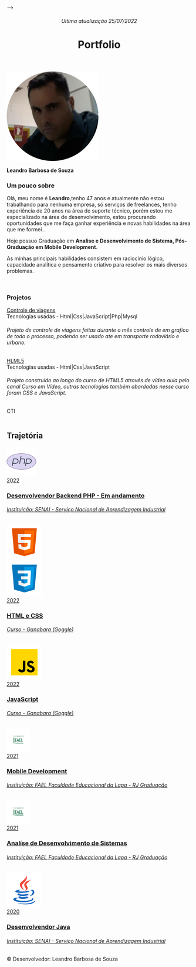 <!DOCTYPE html>
<html lang="pt-BR">

<head>
  <meta charset="UTF-8">
  <meta http-equiv="X-UA-Compatible" content="IE=edge">
  <meta name="viewport" content="width=device-width, initial-scale=1.0">
  <script src="https://code.jquery.com/jquery-3.4.1.slim.min.js"
    integrity="sha384-J6qa4849blE2+poT4WnyKhv5vZF5SrPo0iEjwBvKU7imGFAV0wwj1yYfoRSJoZ+n"
    crossorigin="anonymous"></script>
  <script src="https://cdn.jsdelivr.net/npm/popper.js@1.16.0/dist/umd/popper.min.js"
    integrity="sha384-Q6E9RHvbIyZFJoft+2mJbHaEWldlvI9IOYy5n3zV9zzTtmI3UksdQRVvoxMfooAo"
    crossorigin="anonymous"></script>
  <script src="https://cdnjs.cloudflare.com/ajax/libs/font-awesome/5.13.0/js/all.min.js"></script>
  <link rel="stylesheet" href="https://cdnjs.cloudflare.com/ajax/libs/font-awesome/5.13.0/css/all.min.css">
  <link href="https://cdn.jsdelivr.net/npm/bootstrap@5.0.2/dist/css/bootstrap.min.css" rel="stylesheet"
    integrity="sha384-EVSTQN3/azprG1Anm3QDgpJLIm9Nao0Yz1ztcQTwFspd3yD65VohhpuuCOmLASjC" crossorigin="anonymous">-->
  <script src="https://cdn.jsdelivr.net/npm/bootstrap@5.0.2/dist/js/bootstrap.bundle.min.js"
    integrity="sha384-MrcW6ZMFYlzcLA8Nl+NtUVF0sA7MsXsP1UyJoMp4YLEuNSfAP+JcXn/tWtIaxVXM"
    crossorigin="anonymous"></script>
  <link href="https://fonts.googleapis.com/icon?family=Material+Icons" rel="stylesheet">
  <link rel="stylesheet" href="css/estilo.css">
  <title>Portfólio</title>
</head>
<body>
  <header>
    <h6>Ultima atualização 25/07/2022</h6>
    <h1>Portfolio</h1>
  </header>
  <section id="sobre">
    <article>
      <div>
        <p><img src="img/portfolio.jpg" alt="leandro Barbosa de Souza"> </p>
        <label> <strong>Leandro Barbosa de Souza</strong></label>
        <h3>Um pouco sobre</h3>
        <p> Olá, meu nome é <strong>Leandro</strong>,tenho 47 anos e atualmente não estou trabalhando para nenhuma empresa, só serviços de freelances, tenho experiência de 20 anos na área de suporte técnico, porém estou me especializado na área de desenvolvimento, estou procurando oportunidades que me faça ganhar experiência e novas habilidades na área que me formei .</p>
        <p>Hoje possuo Graduação em <strong>Analise e Desenvolvimento de Sistema, Pós-Graduação em Mobile
            Development</strong>.</p>
        <p>As minhas principais habilidades consistem em raciocínio lógico, capacidade analítica e pensamento criativo
          para
          resolver os mais diversos problemas.</p>
      </div>
    </article>
  </section>
  <br>
  <section class="projeto">
<h3>Projetos</h3>
      <div class="container">
        <div class="col">
          <div class="col">
            <a href="https://lbstec1.websiteseguro.com/controleviagens/" target="_blank">Controle de viagens </a><BR> Tecnologias usadas - Html|Css|JavaScript|Php|Mysql
            <div class="row">
              <H6>Projeto de controle de viagens feitas durante o mês controle de em grafico de todo o processo, podendo ser usado ate em transporte rodoviário e urbano.</H6>
            </div>
          </div>
          <div class="col">
            <a href="https://lbstec1.websiteseguro.com/htmlcss/" target="_blank">HLML5</a><BR> Tecnologias usadas - Html|Css|JavaScript
            <div class="row">
              <H6>Projeto construído ao longo do curso de HTML5 através de
               vídeo aula pelo canal Curso em Vídeo,
               outras tecnologias também abordadas nesse curso foram CSS e JavaScript.</H6>
            </div>
          </div>
          <div class="col">
            CTI
          </div>
        </div>
      </div>

  </section>
  <br>
  <section class="trajetoria">
    <h1>Trajetória</h1>
    <div class="container">
      <div class="row">
        <div class="col-md-12">
          <div class="main-timeline">
            <div class="timeline">
              <a href="#" class="timeline-content">
                <div class="timeline-icon"><img src="img/icons8-logo-php.svg"></div>
                <div class="timeline-year">2022</div>
                <h3 class="title">Desenvolvendor Backend PHP - Em andamento</h3>
                <p class="description">
                  <h6>Instituição: SENAI - Serviço Nacional de Aprendizagem Industrial</h6>
                </p>
              </a>
            </div>
            <div class="timeline">
              <a href="#" class="timeline-content">
                <div class="timeline-icon"><img src="img/icons8-html-5.svg"><br><img src="img/icons8-css3.svg"></div>
                <div class="timeline-year">2022</div>
                <h3 class="title">HTML e CSS</h3>
                <p class="description">
                  <h6>Curso - Ganabara (Goggle)</h6>
                </p>
              </a>
            </div>
          </div>
        </div>
      </div>
    </div>
    <div class="container">
      <div class="row">
        <div class="col-md-12">
          <div class="main-timeline">
            <div class="timeline">
              <a href="#" class="timeline-content">
                <div class="timeline-icon"><img src="img/icons8-javascript.svg"></div>
                <div class="timeline-year">2022</div>
                <h3 class="title">JavaScript</h3>
                <p class="description">
                  <h6> Curso - Ganabara (Goggle)</h6>
                </p>
              </a>
            </div>
            <div class="timeline">
              <a href="#" class="timeline-content">
                <div class="timeline-icon"><img src="img/fael.png"></div>
                <div class="timeline-year">2021</div>
                <h3 class="title">Mobile Development</h3>
                <p class="description">
                  <h6>Instituição: FAEL Faculdade Educacional da Lapa - RJ
                    Graduação</h6>
                </p>
              </a>
            </div>
          </div>
        </div>
      </div>
    </div>
    <div class="container">
      <div class="row">
        <div class="col-md-12">
          <div class="main-timeline">
            <div class="timeline">
              <a href="#" class="timeline-content">
                <div class="timeline-icon"><img src="img/fael.png"></div>
                <div class="timeline-year">2021</div>
                <h3 class="title">Analíse de Desenvolvimento de Sistemas</h3>
                <p class="description">
                  <h6>Instituição: FAEL Faculdade Educacional da Lapa - RJ                    Graduação</h6>
                </p>
              </a>
            </div>
            <div class="timeline">
              <a href="#" class="timeline-content">
                <div class="timeline-icon"><img src="img/icons8-logo-java-coffee-cup.svg"></div>
                <div class="timeline-year">2020</div>
                <h3 class="title">Desenvolvendor Java</h3>
                <p class="description">
                  <h6>Instituição: SENAI - Serviço Nacional de Aprendizagem Industrial</h6>
                </p>
              </a>
            </div>
          </div>
        </div>
      </div>
    </div>
  </section>
  <footer>
    <p>&copy; Desenvolvedor: Leandro Barbosa de Souza</p>
  </footer>
  <script src="js/script.js"></script>
</body>

</html>